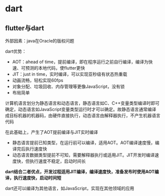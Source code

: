 # dart

## flutter与dart

外部因素：java在Oracle的版权问题

dart优势：
* AOT：ahead of time，提前编译，即在程序运行之前自行编译，编译为快速、可预测的本地代码，使flutter更快
* JIT：just in time，实时编译，可以实现亚秒级有状态热重载
* 动画流畅，轻松实现60fps
* 对象分配、垃圾回收、内存管理等更像JavaScript，没有锁
* 布局简单

计算机语言划分为静态语言和动态语言，静态语言如C、C++变量类型编译时即可确定，动态语言如JavaScript变量类型运行时才可以确定。故静态语言通常编译成目标机器的机器码，由硬件直接执行，动态语言由解释器执行，不产生机器语言代码

在此基础上，产生了AOT提前编译与JIT实时编译
* 静态语言提前已知类型，在运行前可以编译，适用AOT。AOT编译速度慢，编译完后执行速度快
* 动态语言数据类型提前不可知，需要解释器执行或适用JIT。JIT开发时编译速度快，但执行速度不稳定，启动时间长

**dart结合二者优点，开发过程适用JIT编译，编译速度快，准备发布时使用AOT编译，执行速度快，启动时间短**

dart还可以编译为其他语言，如JavaScript，实现在其他领域的应用
